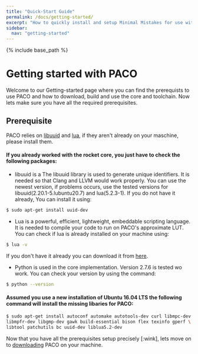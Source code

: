 ```yaml
---
title: "Quick-Start Guide"
permalink: /docs/getting-started/
excerpt: "How to quickly install and setup Minimal Mistakes for use with GitHub Pages."
sidebar:
  nav: "getting-started"
---
```


{% include base_path %}

# Getting started with PACO

Welcome to our Getting-started page where you can find the prerequists to use PACO and how to download, build and use the core and toolchain. Now lets make sure you have all the required prerequisites.

## Prerequisite
PACO relies on [libuuid](https://sourceforge.net/projects/libuuid/) and [lua](https://www.lua.org/), if they aren't already on your maschine, please install them.  

#### If you already worked with the rocket core, you just have to check the following packages:

- libuuid is a The libuuid library is used to generate unique identifiers. It is needed so that Clang and LLVM would work properly. You can use the newest version, if problems occurs, use the tested versions for libuuid(2.20.1-5.lubuntu20.7) and lua(5.2.3-1). If you do not have it already, You can install it using:  

```bash
$ sudo apt-get install uuid-dev
```  
    
- Lua is a powerful, efficient, lightweight, embeddable scripting language. It is needed to compile your code to run on PACO's approximate LUT. You can check if lua is already installed on your machine using: 

```bash
$ lua -v
```  
  
If you don't have it already you can download it from [here](https://www.lua.org/download.html).

- Python is used in the core implementation. Version 2.7.6 is tested wo work. You can check your version by using the command:

```bash
$ python --version
```  

#### Assumed you use a new installation of Ubuntu 16.04 LTS the following command will install the missing libaries for PACO:

```bash
$ sudo apt-get install autoconf automake autotools-dev curl libmpc-dev \
libmpfr-dev libgmp-dev gawk build-essential bison flex texinfo gperf \
libtool patchutils bc uuid-dev liblua5.2-dev
``` 

Now that you have all the prerequisites setup precisely [:wink], lets move on to [downloading](https://paco-cpu.github.io/paco-cpu/docs/download/) PACO on your machine.

